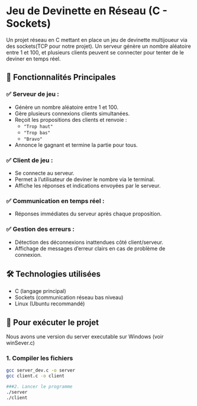 # Jeu de Devinette en Réseau (C - Sockets)

Un projet réseau en C mettant en place un jeu de devinette multijoueur via des sockets(TCP pour notre projet). 
Un serveur génère un nombre aléatoire entre 1 et 100, et plusieurs clients peuvent se connecter pour tenter de le deviner en temps réel.

## 📌 Fonctionnalités Principales

### ✅ Serveur de jeu :
- Génère un nombre aléatoire entre 1 et 100.
- Gère plusieurs connexions clients simultanées.
- Reçoit les propositions des clients et renvoie :
  - `"Trop haut"`
  - `"Trop bas"`
  - `"Bravo"`
- Annonce le gagnant et termine la partie pour tous.

### ✅ Client de jeu :
- Se connecte au serveur.
- Permet à l’utilisateur de deviner le nombre via le terminal.
- Affiche les réponses et indications envoyées par le serveur.

### ✅ Communication en temps réel :
- Réponses immédiates du serveur après chaque proposition.

### ✅ Gestion des erreurs :
- Détection des déconnexions inattendues côté client/serveur.
- Affichage de messages d’erreur clairs en cas de problème de connexion.

## 🛠️ Technologies utilisées

- C (langage principal)
- Sockets (communication réseau bas niveau)
- Linux (Ubuntu recommandé)

## 🚀 Pour exécuter le projet
Nous avons une version du server executable sur Windows (voir winSever.c)

### 1. Compiler les fichiers

```bash (sur Linux) facultatif vue que que les executables sont dejà disponibles
gcc server_dev.c -o server
gcc client.c -o client

###2. Lancer le programme
./server 
./client

